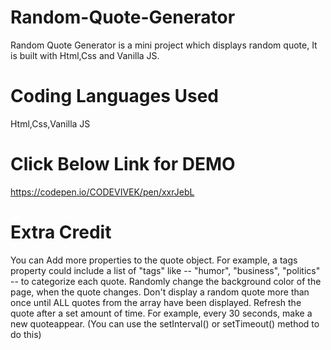 # Random-Quote-Generator
Random Quote Generator is a mini project which displays random quote, It is built with Html,Css and Vanilla JS.

# Coding Languages Used
Html,Css,Vanilla JS

# Click Below Link for DEMO
https://codepen.io/CODEVIVEK/pen/xxrJebL

# Extra Credit
You can Add more properties to the quote object. 
For example, a tags property could include a list of "tags" like -- "humor", "business", "politics" -- to categorize each quote.
Randomly change the background color of the page, when the quote changes.
Don't display a random quote more than once until ALL quotes from the array have been displayed.
Refresh the quote after a set amount of time. 
For example, every 30 seconds, make a new quoteappear. 
(You can use the setInterval() or setTimeout() method to do this)
 
